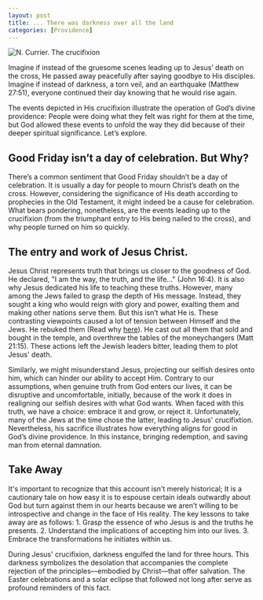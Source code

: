 ```yaml
---
layout: post
title: ... There was darkness over all the land
categories: [Providence]
---
```


![N. Currier. The crucifixion ](https://media-cldnry.s-nbcnews.com/image/upload/t_fit-1240w,f_auto,q_auto:best/MSNBC/Components/Photo/_new/120524-science-crucifixion-130p.jpg "Print circa 1849 by Nathaniel Currier depicting the crucifixion of Jesus Christ alongside two convicted thieves at Golgotha, outside the walls of ancient Jerusalem src: nbc-news")

Imagine if instead of the gruesome scenes leading up to Jesus’ death on the cross, He passed away peacefully after saying goodbye to His disciples. Imagine if instead of darkness, a torn veil, and an earthquake (Matthew 27:51), everyone continued their day knowing that he would rise again.

The events depicted in His crucifixion illustrate the operation of God’s divine providence: People were doing what they felt was right for them at the time, but God allowed these events to unfold the way they did because of their deeper spiritual significance. Let’s explore.

## Good Friday isn’t a day of celebration. But Why?

There’s a common sentiment that Good Friday shouldn’t be a day of celebration. It is usually a day for people to mourn Christ’s death on the cross. However, considering the significance of His death according to prophecies in the Old Testament, it might indeed be a cause for celebration. What bears pondering, nonetheless, are the events leading up to the crucifixion (from the triumphant entry to His being nailed to the cross), and why people turned on him so quickly.

## The entry and work of Jesus Christ.

Jesus Christ represents truth that brings us closer to the goodness of God. He declared, "I am the way, the truth, and the life…" (John 16:4). It is also why Jesus dedicated his life to teaching these truths. However, many among the Jews failed to grasp the depth of His message. Instead, they sought a king who would reign with glory and power, exalting them and making other nations serve them. But this isn’t what He is. These contrasting viewpoints caused a lot of tension between Himself and the Jews. He rebuked them (Read why [here](https://www.therationalmind.org/morality/2023/04/29/civil-moral-and-spiritual/)). He cast out all them that sold and bought in the temple, and overthrew the tables of the moneychangers (Matt 21:15). These actions left the Jewish leaders bitter, leading them to plot Jesus' death.

Similarly, we might misunderstand Jesus, projecting our selfish desires onto him, which can hinder our ability to accept Him. Contrary to our assumptions, when genuine truth from God enters our lives, it can be disruptive and uncomfortable, initially, because of the work it does in realigning our selfish desires with what God wants. When faced with this truth, we have a choice: embrace it and grow, or reject it. Unfortunately, many of the Jews at the time chose the latter, leading to Jesus' crucifixtion. Nevertheless, his sacrifice illustrates how everything aligns for good in God’s divine providence. In this instance, bringing redemption, and saving man from eternal damnation.

## Take Away

It's important to recognize that this account isn't merely historical; It is a cautionary tale on how easy it is to espouse certain ideals outwardly about God but turn against them in our hearts because we aren’t willing to be introspective and change in the face of His reality. The key lessons to take away are as follows: 1. Grasp the essence of who Jesus is and the truths he presents. 2. Understand the implications of accepting him into our lives. 3. Embrace the transformations he initiates within us.

During Jesus' crucifixion, darkness engulfed the land for three hours. This darkness symbolizes the desolation that accompanies the complete rejection of the principles—embodied by Christ—that offer salvation. The Easter celebrations and a solar eclipse that followed not long after serve as profound reminders of this fact.
